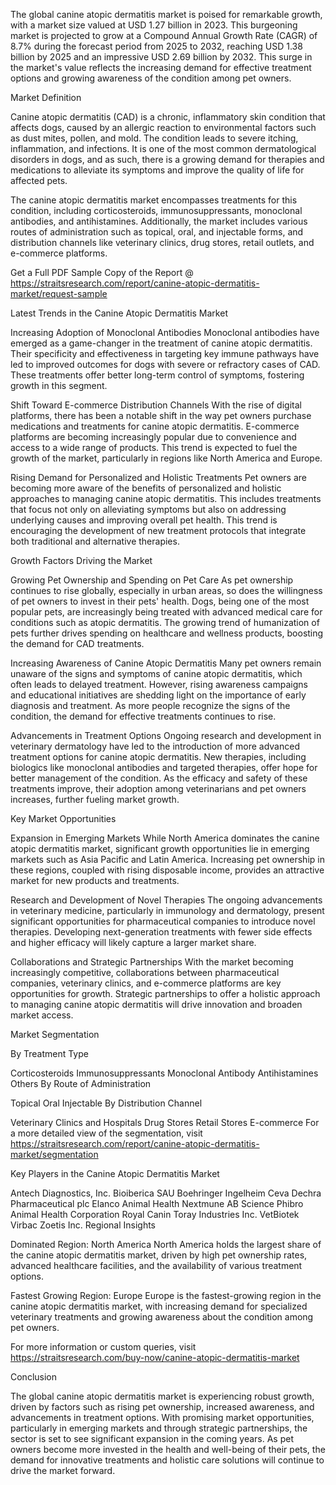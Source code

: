 The global canine atopic dermatitis market is poised for remarkable growth, with a market size valued at USD 1.27 billion in 2023. This burgeoning market is projected to grow at a Compound Annual Growth Rate (CAGR) of 8.7% during the forecast period from 2025 to 2032, reaching USD 1.38 billion by 2025 and an impressive USD 2.69 billion by 2032. This surge in the market's value reflects the increasing demand for effective treatment options and growing awareness of the condition among pet owners.

Market Definition

Canine atopic dermatitis (CAD) is a chronic, inflammatory skin condition that affects dogs, caused by an allergic reaction to environmental factors such as dust mites, pollen, and mold. The condition leads to severe itching, inflammation, and infections. It is one of the most common dermatological disorders in dogs, and as such, there is a growing demand for therapies and medications to alleviate its symptoms and improve the quality of life for affected pets.

The canine atopic dermatitis market encompasses treatments for this condition, including corticosteroids, immunosuppressants, monoclonal antibodies, and antihistamines. Additionally, the market includes various routes of administration such as topical, oral, and injectable forms, and distribution channels like veterinary clinics, drug stores, retail outlets, and e-commerce platforms.

Get a Full PDF Sample Copy of the Report @ https://straitsresearch.com/report/canine-atopic-dermatitis-market/request-sample

Latest Trends in the Canine Atopic Dermatitis Market

Increasing Adoption of Monoclonal Antibodies
Monoclonal antibodies have emerged as a game-changer in the treatment of canine atopic dermatitis. Their specificity and effectiveness in targeting key immune pathways have led to improved outcomes for dogs with severe or refractory cases of CAD. These treatments offer better long-term control of symptoms, fostering growth in this segment.

Shift Toward E-commerce Distribution Channels
With the rise of digital platforms, there has been a notable shift in the way pet owners purchase medications and treatments for canine atopic dermatitis. E-commerce platforms are becoming increasingly popular due to convenience and access to a wide range of products. This trend is expected to fuel the growth of the market, particularly in regions like North America and Europe.

Rising Demand for Personalized and Holistic Treatments
Pet owners are becoming more aware of the benefits of personalized and holistic approaches to managing canine atopic dermatitis. This includes treatments that focus not only on alleviating symptoms but also on addressing underlying causes and improving overall pet health. This trend is encouraging the development of new treatment protocols that integrate both traditional and alternative therapies.

Growth Factors Driving the Market

Growing Pet Ownership and Spending on Pet Care
As pet ownership continues to rise globally, especially in urban areas, so does the willingness of pet owners to invest in their pets' health. Dogs, being one of the most popular pets, are increasingly being treated with advanced medical care for conditions such as atopic dermatitis. The growing trend of humanization of pets further drives spending on healthcare and wellness products, boosting the demand for CAD treatments.

Increasing Awareness of Canine Atopic Dermatitis
Many pet owners remain unaware of the signs and symptoms of canine atopic dermatitis, which often leads to delayed treatment. However, rising awareness campaigns and educational initiatives are shedding light on the importance of early diagnosis and treatment. As more people recognize the signs of the condition, the demand for effective treatments continues to rise.

Advancements in Treatment Options
Ongoing research and development in veterinary dermatology have led to the introduction of more advanced treatment options for canine atopic dermatitis. New therapies, including biologics like monoclonal antibodies and targeted therapies, offer hope for better management of the condition. As the efficacy and safety of these treatments improve, their adoption among veterinarians and pet owners increases, further fueling market growth.

Key Market Opportunities

Expansion in Emerging Markets
While North America dominates the canine atopic dermatitis market, significant growth opportunities lie in emerging markets such as Asia Pacific and Latin America. Increasing pet ownership in these regions, coupled with rising disposable income, provides an attractive market for new products and treatments.

Research and Development of Novel Therapies
The ongoing advancements in veterinary medicine, particularly in immunology and dermatology, present significant opportunities for pharmaceutical companies to introduce novel therapies. Developing next-generation treatments with fewer side effects and higher efficacy will likely capture a larger market share.

Collaborations and Strategic Partnerships
With the market becoming increasingly competitive, collaborations between pharmaceutical companies, veterinary clinics, and e-commerce platforms are key opportunities for growth. Strategic partnerships to offer a holistic approach to managing canine atopic dermatitis will drive innovation and broaden market access.

Market Segmentation

By Treatment Type

Corticosteroids
Immunosuppressants
Monoclonal Antibody
Antihistamines
Others
By Route of Administration

Topical
Oral
Injectable
By Distribution Channel

Veterinary Clinics and Hospitals
Drug Stores
Retail Stores
E-commerce
For a more detailed view of the segmentation, visit https://straitsresearch.com/report/canine-atopic-dermatitis-market/segmentation

Key Players in the Canine Atopic Dermatitis Market

Antech Diagnostics, Inc.
Bioiberica SAU
Boehringer Ingelheim
Ceva
Dechra Pharmaceutical plc
Elanco Animal Health
Nextmune
AB Science
Phibro Animal Health Corporation
Royal Canin
Toray Industries Inc.
VetBiotek
Virbac
Zoetis Inc.
Regional Insights

Dominated Region: North America
North America holds the largest share of the canine atopic dermatitis market, driven by high pet ownership rates, advanced healthcare facilities, and the availability of various treatment options.

Fastest Growing Region: Europe
Europe is the fastest-growing region in the canine atopic dermatitis market, with increasing demand for specialized veterinary treatments and growing awareness about the condition among pet owners.

For more information or custom queries, visit https://straitsresearch.com/buy-now/canine-atopic-dermatitis-market

Conclusion

The global canine atopic dermatitis market is experiencing robust growth, driven by factors such as rising pet ownership, increased awareness, and advancements in treatment options. With promising market opportunities, particularly in emerging markets and through strategic partnerships, the sector is set to see significant expansion in the coming years. As pet owners become more invested in the health and well-being of their pets, the demand for innovative treatments and holistic care solutions will continue to drive the market forward.
